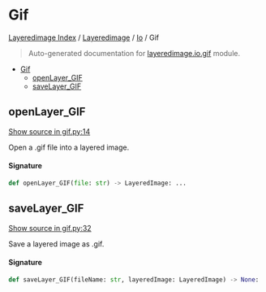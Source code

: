 # Gif

[Layeredimage Index](../../README.md#layeredimage-index) /
[Layeredimage](../index.md#layeredimage) /
[Io](./index.md#io) /
Gif

> Auto-generated documentation for [layeredimage.io.gif](../../../../layeredimage/io/gif.py) module.

- [Gif](#gif)
  - [openLayer_GIF](#openlayer_gif)
  - [saveLayer_GIF](#savelayer_gif)

## openLayer_GIF

[Show source in gif.py:14](../../../../layeredimage/io/gif.py#L14)

Open a .gif file into a layered image.

#### Signature

```python
def openLayer_GIF(file: str) -> LayeredImage: ...
```



## saveLayer_GIF

[Show source in gif.py:32](../../../../layeredimage/io/gif.py#L32)

Save a layered image as .gif.

#### Signature

```python
def saveLayer_GIF(fileName: str, layeredImage: LayeredImage) -> None: ...
```